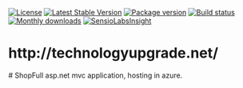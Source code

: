 [![License](http://img.shields.io/packagist/l/upwork/php-upwork.svg)](http://www.apache.org/licenses/LICENSE-2.0.html)
[![Latest Stable Version](https://poser.pugx.org/upwork/php-upwork/v/stable.svg)](https://github.com/upwork/php-upwork/releases)
[![Package version](http://img.shields.io/packagist/v/upwork/php-upwork.svg)](https://packagist.org/packages/upwork/php-upwork)
[![Build status](https://travis-ci.org/upwork/php-upwork.svg)](http://travis-ci.org/upwork/php-upwork)
[![Monthly downloads](http://img.shields.io/packagist/dm/upwork/php-upwork.svg)](https://packagist.org/packages/upwork/php-upwork)
[![SensioLabsInsight](https://insight.sensiolabs.com/projects/5e7c00ac-ac19-4b77-92ab-e8888a60028e/mini.png)](https://insight.sensiolabs.com/projects/5e7c00ac-ac19-4b77-92ab-e8888a60028e)


<h1>http://technologyupgrade.net/</h1>
# ShopFull
asp.net mvc application, hosting in azure.
